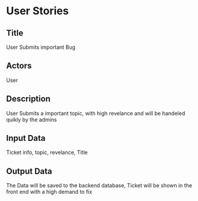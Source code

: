 # User Stories

## Title

User Submits important Bug

## Actors

User

## Description

User Submits a important topic, with high revelance and will be handeled quikly by the admins

## Input Data

Ticket info, topic, revelance, Title

## Output Data

The Data will be saved to the backend database, Ticket will be shown in the front end with a high demand to fix
